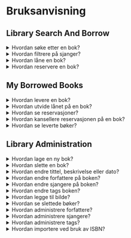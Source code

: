 # Bruksanvisning

## Library Search And Borrow
<details>
    <summary>
        Hvordan søke etter en bok?
    </summary>
    <p>Når du står i appen så kan du se helt på toppen at det er en søkebar der du kan skrive inn det du ønsker å se. Når du da har trykket enter kommer det du har søkt etter opp.</p>
    <img src="./images/BrukerDokumentasjon/howtosearch.png" alt="Hvordan søke etter bøker">
</details>
<details>
    <summary>
        Hvordan filtrere på sjanger?
    </summary>
    <p>Når du står i appen så kan du se vedsiden av søkebaren er det et lite ikon av en trakt. Om du da trykker på denne får du opp forskjellige sjangere som du kan filtrere på, her kan du enter huke av forskjellige i listen, eller ende søkemåte til f.eks "Contains" og da kan du søke etter en spesifikk sjanger.</p>
    <img src="./images/BrukerDokumentasjon/howtofilter.png" alt="Hvordan filtrere på sjanger">
</details>
<details>
    <summary>
        Hvordan låne en bok?
    </summary>
    <p>Når du står i appen så kan du se på hver av bøkene at det er en knapp der det står "Borrow". Om du trykker på denne kommer det opp en dialog med all infoen, et dato felt der du kan legge inn hvor lenge du ønsker å låne (om du ikke fyller inn er det 7 dager), og en knapp som du trykker på for å godtjene dette.</p>
    <img src="./images/BrukerDokumentasjon/howtoborrow.png" alt="Hvordan låne en bok">
    <p>Når du da trykker på "Borrow" lukker dialogen seg og du får en melding om når du må huske å levere den innen.</p>
</details>
<details>
    <summary>
        Hvordan reservere en bok?
    </summary>
    <p>Når du står i appen og ser en har "Available from dd/MM/yyyy" som status, så kan du se at det er en knapp som det står "Reserve" på. Om du klikker på denne får du opp en godtjenning om at du ønsker å reservere denne boken.</p>
    <img src="./images/BrukerDokumentasjon/howtoborrow.png" alt="Hvordan reservere en bok">
    <p>Når du da har trykket på "Reserve" kommer det opp en melding om hvilken plass du har i køen.</p>
</details>

## My Borrowed Books
<details>
    <summary>
        Hvordan levere en bok?
    </summary>
    <p>Når du står i appen så kan du se en tabell med mange kolonner, helt til høyre i denne tabellen er det en kolonne som heter "Deliver Borrow". I denne kolonnen er det en knapp du kan trykke på. Når du har trykket på denne kommer det opp en godtjenning for at du ønsker å levere denne boken. </p>
    <img src="./images/BrukerDokumentasjon/howtodeliver.png" alt="Hvordan levere en bok">
</details>
<details>
    <summary>
        Hvordan utvide lånet på en bok?
    </summary>
    <p>Når du står i appen så kan du se vedsiden av "Deliver Borrow" kolonnen, en kolonne som heter "Extend Borrow". I denne kolonnen er det en knapp du kan trykke på som gir en godtjenning om at du ønsker å utvide lånet med 7 dager.</p>
    <img src="./images/BrukerDokumentasjon/howtoextend.png" alt="Hvordan utvide lånet på en bok">
</details>
<details>
    <summary>
        Hvordan se reservasjoner?
    </summary>
    <p>Når du står i appen så kan du se helt i topp venstre hjørne at det er en knapp som heter "Show Reserved". Om du trykker på denne kommer dine reserverte bøker opp.</p>
    <img src="./images/BrukerDokumentasjon/howtoseereserved.png" alt="Hvordan se reserverte bøker">
</details>
<details>
    <summary>
        Hvordan kansellere reservasjonen på en bok?
    </summary>
    <p>Når du står i appen og har krysset av for "Show Reserved", så kan du se en kolonne helt til høyre som heter "Cancel Reservation". Om du da trykker på denne får du opp en godtjenning på om du ønsker å kansellere.</p>
    <img src="./images/BrukerDokumentasjon/howtocancel.png" alt="Hvordan kansellere reservasjon">
</details>
<details>
    <summary>
        Hvordan se leverte bøker?
    </summary>
    <p>Når du står i appen så kan du se helt i topp venstre hjørne at det er en knapp som heter "Show Delivered". Om du trykker på denne kommer dine leverte bøker opp.</p>
    <img src="./images/BrukerDokumentasjon/howtoseedelivered.png" alt="Hvordan se leverte bøker">
</details>

## Library Administration
<details>
    <summary>
        Hvordan lage en ny bok?
    </summary>
    <p>Når du står i appen ser du en tabell på venstresiden. På bunn av denne tabellen er det en rad med en oransj prikk helt til venstre, her kan du trykke inn i "Name" kolonnen for å gi en tittel. Når du er fornøyd med tittelen din trykker du vekk fra raden, så lagres den.</p>
    <img src="./images/BrukerDokumentasjon/hownewbook.png" alt="Hvordan lage en ny bok">
</details>
<details>
    <summary>
        Hvordan slette en bok?
    </summary>
    <p>Når du står i appen ser du en tabell på venstresiden. På enden av den raden du står på er det et lite kryss, om du trykker på dette krysset slettes boken.</p>
    <img src="./images/BrukerDokumentasjon/howtodelete.png" alt="Hvordan slette en bok">
</details>
<details>
    <summary>
        Hvordan endre tittel, beskrivelse eller dato?
    </summary>
    <p>Når du står i appen og står på en rad i tabellen, så kommer infoen om boka opp på høyreside i en detaljevisning. Her har du mulighet til å lett endre tittel, beskrivelse, ISBN, og publiseringsdato. Når du er fornøyd med endringene dine kan du trykke på "Save".</p>
    <img src="./images/BrukerDokumentasjon/howtoeditbook.png" alt="Hvordan endre tittel, beskrivelse etc.">
</details>
<details>
    <summary>
        Hvordan endre forfattere på boken?
    </summary>
    <p>Når du står i appen og står på en rad i tabellen, så kommer infoen om boka opp på høyeside i en detaljevisning. Her kan du se et felt som heter "Authors". Om du trykker på dette feltet kommer det opp en dialog der du kan legge til forfattere.</p>
    <img src="./images/BrukerDokumentasjon/howtoeditauthor_1.png" alt="Hvordan legge til/endre forfatter">
    <img src="./images/BrukerDokumentasjon/howtoeditauthor_2.png" alt="Hvordan legge til/endre forfatter">
    <p>Om du trykker inn i den nye raden her får du en nedtrekksmeny med eksisterende forfattere, men om du ønsker en ny forfatter trykker du på det lille pluss tegnet helt til høyre i cellen, så kommer en liten tekstboks opp der du skriver navnet på forfatteren du ønsker å legge til. Når du da har godtjent den kommer den opp i tabellen. Når du er ferdig å legge til forfattere trykker du bare ut av dialogen, så lagres det.</p>
</details>
<details>
    <summary>
        Hvordan endre sjangere på boken?
    </summary>
    <p>Når du står i appen og står på en rad i tabellen, så kommer infoen om boka opp på høyeside i en detaljevisning. Her kan du se et felt som heter "Genres". Om du trykker på dette feltet kommer det opp en dialog der du kan legge til sjangere.</p>
    <img src="./images/BrukerDokumentasjon/howtoeditgenre_1.png" alt="Hvordan legge til/endre sjanger">
    <img src="./images/BrukerDokumentasjon/howtoeditgenre_2.png" alt="Hvordan legge til/endre sjanger">
    <p>Om du trykker inn i den nye raden her får du en nedtrekksmeny med eksisterende sjangere, men om du ønsker en ny sjanger trykker du på det lille pluss tegnet helt til høyre i cellen, så kommer en liten tekstboks opp der du skriver navnet på sjangeren du ønsker å legge til. Når du da har godtjent den kommer den opp i tabellen. Når du er ferdig å legge til sjangere trykker du bare ut av dialogen, så lagres det.</p>
</details>
<details>
    <summary>
        Hvordan endre tags boken?
    </summary>
    <p>Når du står i appen og står på en rad i tabellen, så kommer infoen om boka opp på høyeside i en detaljevisning. Her kan du se et felt som heter "Tags". Om du trykker på dette feltet kommer det opp en dialog der du kan legge til tags.</p>
    <img src="./images/BrukerDokumentasjon/howtoedittags_1.png" alt="Hvordan legge til/endre tags">
    <img src="./images/BrukerDokumentasjon/howtoedittags_2.png" alt="Hvordan legge til/endre tags">
    <p>Om du trykker inn i den nye raden her får du en nedtrekksmeny med eksisterende tags, men om du ønsker en ny tag trykker du på det lille pluss tegnet helt til høyre i cellen, så kommer en liten tekstboks opp der du skriver navnet på taggen du ønsker å legge til. Når du da har godtjent den kommer den opp i tabellen. Når du er ferdig å legge til tags trykker du bare ut av dialogen, så lagres det.</p>
</details>
<details>
    <summary>
        Hvordan legge til bilde?
    </summary>
    <p>Når du står i appen og står på en rad i tabellen, så kommer infoen om boka opp på høyeside i en detaljevisning. Om det ikke ligger et bilde på boken så kommer det opp tekst der det står "No picture is uploaded for this book". Om du da trykker på denne teksten får du opp filvelgeren, eller så kan du dra en fil over teksten og slippe for å laste opp.</p>
    <img src="./images/BrukerDokumentasjon/howtoedituploadpic_1.png" alt="Hvordan legge til bilde">
</details>
<details>
    <summary>
        Hvordan se slettede bøker?
    </summary>
    <p>Når du står i appen og ser oppforbi tabellen ser du en knapp som heter "Show Deleted". Om du trykker på denne kommer det opp de bøkene som er registrert som slettet.</p>
    <img src="./images/BrukerDokumentasjon/howtoseedeleted.png" alt="Hvordan se slettede">
</details>
<details>
    <summary>
        Hvordan administrere forfattere?
    </summary>
    <p>Når du står i appen og ser oppforbi tabellen ser du en nedtrekksmeny som heter "Common Tasks". I denne menyen ser du et par forskjellige knapper, blant annet en som heter "Manage Authors". Om du trykker på denne kommer det opp en dialog der du kan legge til, slette, eller endre forfattere. Når du er ferdig så bare trykker du ut av dialogen, så lagres det</p>
    <img src="./images/BrukerDokumentasjon/howtomanageauthors_1.png" alt="Hvordan administrere forfattere">
    <img src="./images/BrukerDokumentasjon/howtomanageauthors_2.png" alt="Hvordan administrere forfattere">
</details>
<details>
    <summary>
        Hvordan administrere sjangere?
    </summary>
    <p>Når du står i appen og ser oppforbi tabellen ser du en nedtrekksmeny som heter "Common Tasks". I denne menyen ser du et par forskjellige knapper, blant annet en som heter "Manage Genres". Om du trykker på denne kommer det opp en dialog der du kan legge til, slette, eller endre sjangere. Når du er ferdig så bare trykker du ut av dialogen, så lagres det</p>
    <img src="./images/BrukerDokumentasjon/howtomanagegenre_1.png" alt="Hvordan administrere sjangere">
    <img src="./images/BrukerDokumentasjon/howtomanagegenre_2.png" alt="Hvordan administrere sjangere">
</details>
<details>
    <summary>
        Hvordan administrere tags?
    </summary>
    <p>Når du står i appen og ser oppforbi tabellen ser du en nedtrekksmeny som heter "Common Tasks". I denne menyen ser du et par forskjellige knapper, blant annet en som heter "Manage Tags". Om du trykker på denne kommer det opp en dialog der du kan legge til, slette, eller endre tags. Her kan du også velge farge som vises i Library Search And Borrow på taggen. Når du er ferdig så bare trykker du ut av dialogen, så lagres det</p>
    <img src="./images/BrukerDokumentasjon/howtomanagetags_1.png" alt="Hvordan administrere tags">
    <img src="./images/BrukerDokumentasjon/howtomanagetags_2.png" alt="Hvordan administrere tags">
</details>
<details>
    <summary>
        Hvordan importere ved bruk av ISBN?
    </summary>
    <p>Når du står i appen og ser oppforbi tabellen ser du en nedtrekksmeny som heter "Common Tasks". I denne menyen ser du et par forskjellige knapper, blant annet en som heter "Import from ISBN". Om du trykker på denne kommer det opp en dialog der du får et felt der du legger inn ISBN på boken. Denne står gjerne over strekkoden på boken. Når du har skrevet denne inn trykker du på "Import ISBN", så laster den inn all dataen for boken. Når den er lastet inn kan du velge å justere på tittel, publiserings dato, språk, og beskrivelse. Før du trykker deg videre må du laste ned bildet som vises, siden importen støtter ikke bildet automatisk, så dette må lastes opp etterpå. Når du har gjort dette kan du trykke på "Import" så lagres det.</p>
    <img src="./images/BrukerDokumentasjon/howtoimportisbn_1.png" alt="Hvordan importere via ISBN">
    <img src="./images/BrukerDokumentasjon/howtoimportisbn_2.png" alt="Hvordan importere via ISBN">
    <img src="./images/BrukerDokumentasjon/howtoimportisbn_3.png" alt="Hvordan importere via ISBN">
</details>